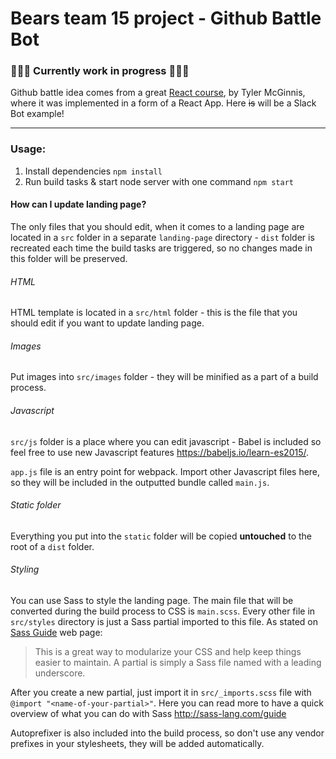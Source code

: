 # Bears team 15 project - Github Battle Bot

### :construction::construction::construction: Currently work in progress :construction::construction::construction:

Github battle idea comes from a great [React course](https://learn.tylermcginnis.com/p/reactjsfundamentals), by Tyler McGinnis, where it was implemented in a form of a React App. Here ~~is~~ will be a Slack Bot example!

---

### Usage:

1. Install dependencies `npm install`
2. Run build tasks & start node server with one command `npm start`

#### How can I update landing page?

The only files that you should edit, when it comes to a landing page are located in a `src` folder in a separate `landing-page` directory - `dist` folder is recreated each time the build tasks are triggered, so no changes made in this folder will be preserved.

###### HTML

HTML template is located in a `src/html` folder - this is the file that you should edit if you want to update landing page.

###### Images

Put images into `src/images` folder - they will be minified as a part of a build process.

###### Javascript

`src/js` folder is a place where you can edit javascript - Babel is included so feel free to use new Javascript features https://babeljs.io/learn-es2015/.

`app.js` file is an entry point for webpack. Import other Javascript files here, so they will be included in the outputted bundle called `main.js`.

###### Static folder
Everything you put into the `static` folder will be copied **untouched** to the root of a `dist` folder.

###### Styling

You can use Sass to style the landing page. The main file that will be converted during the build process to CSS is `main.scss`. Every other file in `src/styles` directory is just a Sass partial imported to this file. As stated on [Sass Guide](http://sass-lang.com/guide) web page:

> This is a great way to modularize your CSS and help keep things easier to maintain. A partial is simply a Sass file named with a leading underscore.

After you create a new partial, just import it in `src/_imports.scss` file with `@import "<name-of-your-partial>"`.
Here you can read more to have a quick overview of what you can do with Sass http://sass-lang.com/guide

Autoprefixer is also included into the build process, so don't use any vendor prefixes in your stylesheets, they will be added automatically.
